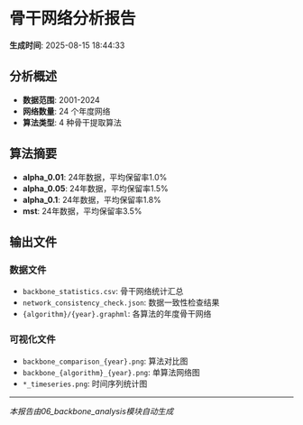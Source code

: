 # 骨干网络分析报告

**生成时间**: 2025-08-15 18:44:33

## 分析概述

- **数据范围**: 2001-2024
- **网络数量**: 24 个年度网络
- **算法类型**: 4 种骨干提取算法

## 算法摘要

- **alpha_0.01**: 24年数据，平均保留率1.0%
- **alpha_0.05**: 24年数据，平均保留率1.5%
- **alpha_0.1**: 24年数据，平均保留率1.8%
- **mst**: 24年数据，平均保留率3.5%

## 输出文件

### 数据文件
- `backbone_statistics.csv`: 骨干网络统计汇总
- `network_consistency_check.json`: 数据一致性检查结果
- `{algorithm}/{year}.graphml`: 各算法的年度骨干网络

### 可视化文件
- `backbone_comparison_{year}.png`: 算法对比图
- `backbone_{algorithm}_{year}.png`: 单算法网络图
- `*_timeseries.png`: 时间序列统计图

---
*本报告由06_backbone_analysis模块自动生成*
